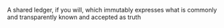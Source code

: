 A shared ledger, if you will, which immutably expresses what is commonly and transparently known and accepted as truth